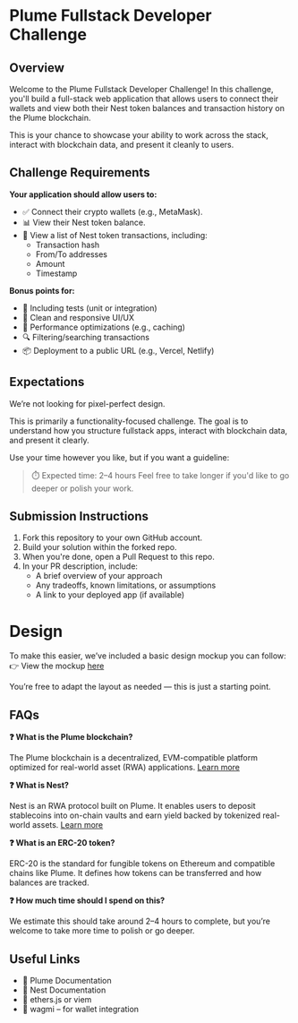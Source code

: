 # Plume Fullstack Developer Challenge

## Overview

Welcome to the Plume Fullstack Developer Challenge!
In this challenge, you'll build a full-stack web application that allows users to connect their wallets and view both their Nest token balances and transaction history on the Plume blockchain.

This is your chance to showcase your ability to work across the stack, interact with blockchain data, and present it cleanly to users.

## Challenge Requirements

**Your application should allow users to:**
- ✅ Connect their crypto wallets (e.g., MetaMask).
- 📊 View their Nest token balance.
- 🧾 View a list of Nest token transactions, including:
  - Transaction hash
  - From/To addresses
  - Amount
  - Timestamp

**Bonus points for:**
- 🧪 Including tests (unit or integration)
- 🎨 Clean and responsive UI/UX
- 🚀 Performance optimizations (e.g., caching)
- 🔍 Filtering/searching transactions
- 📦 Deployment to a public URL (e.g., Vercel, Netlify)

## Expectations

We’re not looking for pixel-perfect design.

This is primarily a functionality-focused challenge. The goal is to understand how you structure fullstack apps, interact with blockchain data, and present it clearly.

Use your time however you like, but if you want a guideline:

> ⏱️ Expected time: 2–4 hours
> Feel free to take longer if you'd like to go deeper or polish your work.

## Submission Instructions
1. Fork this repository to your own GitHub account.
2. Build your solution within the forked repo.
3. When you're done, open a Pull Request to this repo.
4. In your PR description, include:
   - A brief overview of your approach
   - Any tradeoffs, known limitations, or assumptions
   - A link to your deployed app (if available)

# Design
To make this easier, we’ve included a basic design mockup you can follow:
👉 View the mockup [here](https://www.figma.com/design/oBoNbs3O3j7zazji3w0V9c/Nest-Lite?node-id=0-1&t=nF8fMDHfINHWt95s-1)

You’re free to adapt the layout as needed — this is just a starting point.

## FAQs

**❓ What is the Plume blockchain?**

The Plume blockchain is a decentralized, EVM-compatible platform optimized for real-world asset (RWA) applications. [Learn more](https://docs.plume.org/)

**❓ What is Nest?**

Nest is an RWA protocol built on Plume. It enables users to deposit stablecoins into on-chain vaults and earn yield backed by tokenized real-world assets. [Learn more](https://docs.nest.credit/)

**❓ What is an ERC-20 token?**

ERC-20 is the standard for fungible tokens on Ethereum and compatible chains like Plume. It defines how tokens can be transferred and how balances are tracked.

**❓ How much time should I spend on this?**

We estimate this should take around 2–4 hours to complete, but you’re welcome to take more time to polish or go deeper.

## Useful Links

- 🔗 Plume Documentation
- 🔗 Nest Documentation
- 🔗 ethers.js or viem
- 🔗 wagmi – for wallet integration

